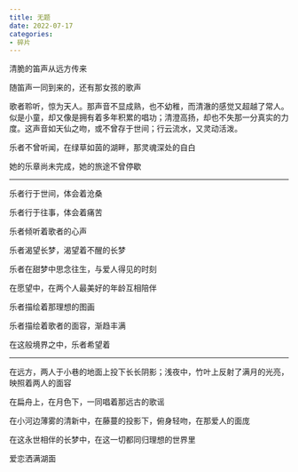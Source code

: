 ```yaml
---
title: 无题
date: 2022-07-17
categories:
- 碎片
---
```


清脆的笛声从远方传来

随笛声一同到来的，还有那女孩的歌声

歌者聆听，惊为天人。那声音不显成熟，也不幼稚，而清澈的感觉又超越了常人。似是小童，却又像是拥有着多年积累的唱功；清澄高扬，却也不失那一分真实的力度。这声音如天仙之吻，或不曾存于世间；行云流水，又灵动活泼。

乐者不曾听闻，在绿草如茵的湖畔，那灵魂深处的自白

她的乐章尚未完成，她的旅途不曾停歇

----

乐者行于世间，体会着沧桑

乐者行于往事，体会着痛苦

乐者倾听着歌者的心声

乐者渴望长梦，渴望着不醒的长梦

乐者在甜梦中思念往生，与爱人得见的时刻

在愿望中，在两个人最美好的年龄互相陪伴

乐者描绘着那理想的图画

乐者描绘着歌者的面容，渐趋丰满

在这般境界之中，乐者希望着

----

在远方，两人于小巷的地面上投下长长阴影；浅夜中，竹叶上反射了满月的光亮，映照着两人的面容

在扁舟上，在月色下，一同唱着那远古的歌谣

在小河边薄雾的清新中，在藤蔓的投影下，俯身轻吻，在那爱人的面庞

在这永世相伴的长梦中，在这一切都同归理想的世界里

爱恋洒满湖面
